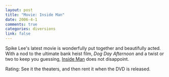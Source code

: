```yaml
--- 
layout: post
title: "Movie: Inside Man"
date: 2006-4-1
comments: true
categories: diversions
link: false
---
```

Spike Lee's latest movie is wonderfully put together and beautifully acted. With a nod to the ultimate bank heist film, <i>Dog Day Afternoon</i> and a twist or two to keep you guessing, <a href="http://imdb.com/title/tt0454848/" title="Inside Man">Inside Man</a> does not disappoint.

Rating: See it the theaters, and then rent it when the DVD is released.
